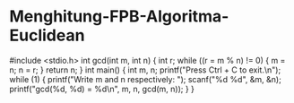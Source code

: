 # Menghitung-FPB-Algoritma-Euclidean
#include &lt;stdio.h>   int gcd(int m, int n) {     int r;       while ((r = m % n) != 0) {         m = n;         n = r;      }        return n; }   int main() {     int m, n;       printf("Press Ctrl + C to exit.\n");     while (1) {         printf("Write m and n respectively: ");         scanf("%d %d", &amp;m, &amp;n);         printf("gcd(%d, %d) = %d\n", m, n, gcd(m, n));     } }
